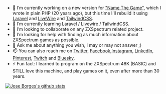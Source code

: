 - 🔭 I’m currently working on a new version for ["Name The Game"](https://www.name-the-game.net), which I wrote in plain PHP (20 years ago), but this time I'll rebuild it using [Laravel](https://laravel.com) and [LiveWire](https://laravel-livewire.com/) and [TailwindCSS](https://tailwindcss.com/).
- 🌱 I’m currently learning Laravel / Livewire / TailwindCSS.
- 👯 I’m looking to collaborate on any ZXSpectrum related project.
- 🤔 I’m looking for help with finding as much information about ZXSpectrum games as possible.
- 💬 Ask me about anything you wish, I may or may not answer ;)
- 📫 You can also reach me on [Twitter](https://twitter.com/joselaborges), [Facebook](https://www.facebook.com/RootShell.jb/),[Instagram](https://www.instagram.com/joselaborges/), [LinkedIn](https://www.linkedin.com/in/joselaborges), [Pinterest](https://www.pinterest.pt/joselaborges/), [Twitch](https://www.twitch.tv/joselaborges) and [Bluesky](https://bsky.app/profile/joseborges.bsky.social).
- ⚡ Fun fact: I learned to program on the ZXSpectrum 48K (BASIC) and STILL love this machine, and play games on it, even after more than 30 years.

[![Jose Borges's github stats](https://github-readme-stats.vercel.app/api?username=joseborges)](https://github.com/anuraghazra/github-readme-stats)
